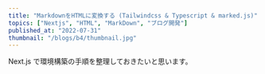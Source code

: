 ```yaml
---
title: "MarkdownをHTMLに変換する (Tailwindcss & Typescript & marked.js)"
topics: ["Nextjs", "HTML", "MarkDown", "ブログ開発"]
published_at: "2022-07-31"
thumbnail: "/blogs/b4/thumbnail.jpg"
---
```


Next.js で環境構築の手順を整理しておきたいと思います。
